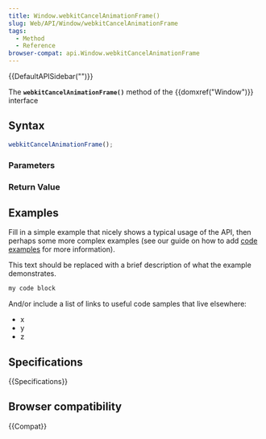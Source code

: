 ```yaml
---
title: Window.webkitCancelAnimationFrame()
slug: Web/API/Window/webkitCancelAnimationFrame
tags:
  - Method
  - Reference
browser-compat: api.Window.webkitCancelAnimationFrame
---
```

{{DefaultAPISidebar("")}}

The **`webkitCancelAnimationFrame()`** method of the {{domxref("Window")}} interface 

## Syntax

```js
webkitCancelAnimationFrame();
```

### Parameters



### Return Value



## Examples

Fill in a simple example that nicely shows a typical usage of the API, then perhaps some more complex examples (see our guide on how to add [code examples](/en-US/docs/MDN/Contribute/Structures/Code_examples) for more information).

This text should be replaced with a brief description of what the example demonstrates.

```js
my code block
```

And/or include a list of links to useful code samples that live elsewhere:

*   x
*   y
*   z

## Specifications

{{Specifications}}

## Browser compatibility

{{Compat}}

